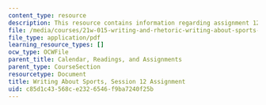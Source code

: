 ```yaml
---
content_type: resource
description: This resource contains information regarding assignment 12.
file: /media/courses/21w-015-writing-and-rhetoric-writing-about-sports-fall-2013/c85d1c43568ce2326546f9ba7240f25b_MIT21W_015F13_Assignment12.pdf
file_type: application/pdf
learning_resource_types: []
ocw_type: OCWFile
parent_title: Calendar, Readings, and Assignments
parent_type: CourseSection
resourcetype: Document
title: Writing About Sports, Session 12 Assignment
uid: c85d1c43-568c-e232-6546-f9ba7240f25b
---
```

